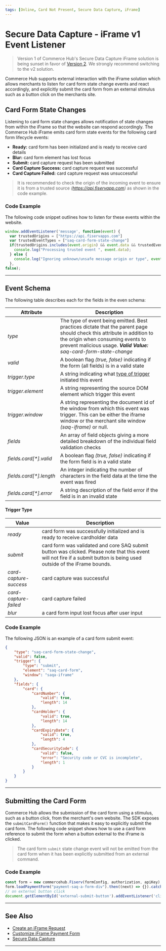 ```yaml
---
tags: [Online, Card Not Present, Secure Data Capture, iFrame]
---
```


# Secure Data Capture - iFrame v1 Event Listener

<!-- theme: danger -->
> Version 1 of Commerce Hub's Secure Data Capture iFrame solution is being sunset in favor of [Version 2](?path=docs/Online-Mobile-Digital/Secure-Data-Capture/iFrame-JS/iFrame-JS.md). We strongly recommend switching to the v2 solution.

Commerce Hub supports external interaction with the iFrame solution which allows merchants to listen for card form state change events and react accordingly, and explicitly submit the card form from an external stimulus such as a button click on the merchants site.

## Card Form State Changes

Listening to card form state changes allows notification of state changes from within the iFrame so that the website can respond accordingly. The Commerce Hub iFrame emits card form state events for the following card form lifecycle events:

- **Ready:** card form has been initialized and is ready to receive card details
- **Blur:** card form element has lost focus
- **Submit:** card capture request has been submitted
- **Card Capture Success:** card capture request was successful
- **Card Capture Failed:** card capture request was unsuccessful

<!--theme caution-->
> It is recommended to check the origin of the incoming event to ensure it is from a trusted source _(https://api.fiservapp.com)_ as shown in the code example. 

### Code Example

The following code snippet outlines how to listen for these events within the website.

```javascript
window.addEventListener('message', function(event) {    
  var trustedOrigins = ["https://api.fiservapps.com"]    
  var trustedEventTypes = ["saq-card-form-state-change"]    
  if(trustedOrigins.includes(event.origin) && event.data && trustedEventTypes.includes(event.data.type)) {      
    console.log("Processing trusted event ", event.data);    
  } else {      
    console.log("Ignoring unknown/unsafe message origin or type", event);}
  }, 
false); 
```

---

## Event Schema

The following table describes each for the fields in the even schema:

| Attribute| Description |
| ----- | ----- |
|	_type_ | The type of event being emitted. Best practices dictate that the parent page should check this attribute in addition to the origin when consuming events to prevent malicious usage. _**Valid Value:** saq-card-form-state-change_ |
| _valid_	| A boolean flag _(true, false)_ indicating if the form (all fields) is in a valid state |
| _trigger.type_ | A string indicating what [type of trigger](#trigger-type) initiated this event |
|	_trigger.element_ |A string representing the source DOM element which trigger this event |
|	_trigger.window_	|	A string representing the document id of the window from which this event was trigger. This can be either the iframe window or the merchant site window _(saq-iframe)_ or null. |
|	_fields_	| An array of field objects giving a more detailed breakdown of the individual field validation checks |
| _fields.card[*].valid_	| A boolean flag _(true, false)_ indicating if the form field is in a valid state |
|	_fields.card[*].length_ | An integer indicating the number of characters in the field data at the time the event was fired
| _fields.card[*].error_	| A string description of the field error if the field is in an invalid state |


#### Trigger Type

| Value | Description |
| ----- | ----- |
| _ready_ | card form was successfully initialized and is ready to receive cardholder data |
| _submit_ | card form was validated and core SAQ submit button was clicked. Please note that this event will not fire if a submit button is being used outside of the iFrame bounds. |
| _card-capture-success_ | card capture was successful |
| _card-capture-failed_ | card capture failed |
| _blur_ | a card form input lost focus after user input |

### Code Example

The following JSON is an example of a card form submit event:

```JSON
{
    "type": "saq-card-form-state-change",
    "valid": false,
    "trigger": {
        "type": "submit",
        "element": "saq-card-form",
        "window": "saqa-iframe"
    },
    "fields": {
        "card": {
            "cardNumber": {
                "valid": true,
                "length": 14
            },
            "cardHolder": {
                "valid": true,
                "length": 14
            },
            "cardExpiryDate": {
                "valid": true,
                "length": 4
            },
            "cardSecurityCode": {
                "valid": false,
                "error": "Security code or CVC is incomplete",
                "length": 1
            }
        }
    }
}

```

---

## Submitting the Card Form

Commerce Hub allows the submission of the card form using a stimulus, such as a button click, from the merchant's own website. The SDK exposes the `submitCardForm()` function that makes it easy to explicitly submit the card form. The following code snippet shows how to use a card form reference to submit the form when a button external to the iFrame is clicked.

<!--theme info-->
> The card form `submit` state change event will not be emitted from the card form when it has been explicitly submitted from an external command.

### Code Example

```javascript
const form = new commercehub.Fiserv(formConfig, authorization, apiKey);
form.loadPaymentForm("payment-saq-a-form-div").then((next) => {}).catch((error) => {});
// on external button click
document.getElementById('external-submit-button').addEventListener('click', () => form.submitCardForm()) 

```

---

## See Also

- [Create an iFrame Request](?path=docs/Online-Mobile-Digital/Secure-Data-Capture/iFrame-JS/iFrameV1-Request.md)
- [Customize iFrame Payment Form](?path=docs/Online-Mobile-Digital/Secure-Data-Capture/iFrame-JS/iFrameV1-Customization.md)
- [Secure Data Capture](?path=docs/Online-Mobile-Digital/Secure-Data-Capture/Secure-Data-Capture.md)

---
